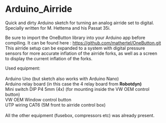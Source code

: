 # Arduino_Airride
Quick and dirty Arduino sketch for turning an analog airride set to digital.
Specially written for M. Hettema and his Passat 35i.

Be sure to import the OneButton library into your Arduino app before compiling. It can be found here : https://github.com/mathertel/OneButton.git
This airride setup can be expanded to a system with digital pressure sensors for more accurate inflation of the airride forks, as well as a screen to display the 
current inflation of the forks.

Used equipment:<br>
<br>
Arduino Uno (but sketch also works with Arduino Nano)<br>
Arduino relay board (in this case the 4 relay board from <b> Robotdyn)<br></b>
Mini switch DIP P4 5mm (4x) (for mounting inside the VW OEM control button)<br>
VW OEM Window control button<br>
UTP wiring CAT6 (5M front to airride control box)<br>
<br>
All the other equipment (fusebox, compressors etc) was already present.
